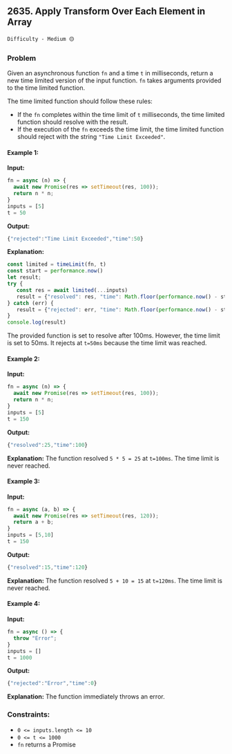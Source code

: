 ## 2635. Apply Transform Over Each Element in Array

`Difficulty - Medium 🟡`

### Problem

Given an asynchronous function `fn` and a time `t` in milliseconds, return a new time limited version of the input function. `fn` takes arguments provided to the time limited function.

The time limited function should follow these rules:

- If the `fn` completes within the time limit of `t` milliseconds, the time limited function should resolve with the result.  
- If the execution of the `fn` exceeds the time limit, the time limited function should reject with the string `"Time Limit Exceeded"`.


#### Example 1:

**Input:**  
```js
fn = async (n) => { 
  await new Promise(res => setTimeout(res, 100)); 
  return n * n; 
}
inputs = [5]
t = 50
````

**Output:**

```js
{"rejected":"Time Limit Exceeded","time":50}
```

**Explanation:**

```js
const limited = timeLimit(fn, t)
const start = performance.now()
let result;
try {
   const res = await limited(...inputs)
   result = {"resolved": res, "time": Math.floor(performance.now() - start)};
} catch (err) {
   result = {"rejected": err, "time": Math.floor(performance.now() - start)};
}
console.log(result)
```

The provided function is set to resolve after 100ms. However, the time limit is set to 50ms. It rejects at `t=50ms` because the time limit was reached.


#### Example 2:

**Input:**

```js
fn = async (n) => { 
  await new Promise(res => setTimeout(res, 100)); 
  return n * n; 
}
inputs = [5]
t = 150
```

**Output:**

```js
{"resolved":25,"time":100}
```

**Explanation:**
The function resolved `5 * 5 = 25` at `t=100ms`. The time limit is never reached.

#### Example 3:

**Input:**

```js
fn = async (a, b) => { 
  await new Promise(res => setTimeout(res, 120)); 
  return a + b; 
}
inputs = [5,10]
t = 150
```

**Output:**

```js
{"resolved":15,"time":120}
```

**Explanation:**
The function resolved `5 + 10 = 15` at `t=120ms`. The time limit is never reached.


#### Example 4:

**Input:**

```js
fn = async () => { 
  throw "Error";
}
inputs = []
t = 1000
```

**Output:**

```js
{"rejected":"Error","time":0}
```

**Explanation:**
The function immediately throws an error.


### Constraints:

* `0 <= inputs.length <= 10`
* `0 <= t <= 1000`
* `fn` returns a Promise
